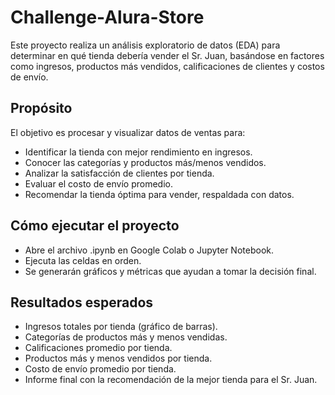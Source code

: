 # Challenge-Alura-Store
Este proyecto realiza un análisis exploratorio de datos (EDA) para determinar en qué tienda debería vender el Sr. Juan, basándose en factores como ingresos, productos más vendidos, calificaciones de clientes y costos de envío.

## Propósito
El objetivo es procesar y visualizar datos de ventas para:
- Identificar la tienda con mejor rendimiento en ingresos.
- Conocer las categorías y productos más/menos vendidos.
- Analizar la satisfacción de clientes por tienda.
- Evaluar el costo de envío promedio.
- Recomendar la tienda óptima para vender, respaldada con datos.

## Cómo ejecutar el proyecto
- Abre el archivo .ipynb en Google Colab o Jupyter Notebook.
- Ejecuta las celdas en orden.
- Se generarán gráficos y métricas que ayudan a tomar la decisión final.

## Resultados esperados
- Ingresos totales por tienda (gráfico de barras).
- Categorías de productos más y menos vendidas.
- Calificaciones promedio por tienda.
- Productos más y menos vendidos por tienda.
- Costo de envío promedio por tienda.
- Informe final con la recomendación de la mejor tienda para el Sr. Juan.
